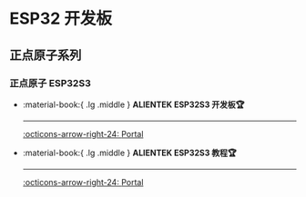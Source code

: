# ESP32 开发板

## 正点原子系列

### 正点原子 ESP32S3 

<div class="grid cards" markdown>


-   :material-book:{ .lg .middle } __ALIENTEK ESP32S3 开发板🏆__

    ---

    [:octicons-arrow-right-24: <a href="http://47.111.11.73/docs/boards/esp32/ATK-DNESP32S3.html" target="_blank"> Portal </a>](#)

-   :material-book:{ .lg .middle } __ALIENTEK ESP32S3 教程🏆__

    ---

    [:octicons-arrow-right-24: <a href="https://www.bilibili.com/video/BV1sH4y1W7Tc/?p=1" target="_blank"> Portal </a>](#)

</div>